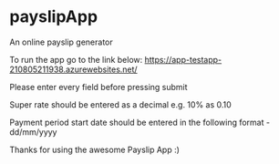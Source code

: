 # payslipApp
An online payslip generator

To run the app go to the link below:
https://app-testapp-210805211938.azurewebsites.net/

Please enter every field before pressing submit

Super rate should be entered as a decimal e.g. 10% as 0.10

Payment period start date should be entered in the following format - dd/mm/yyyy

Thanks for using the awesome Payslip App :) 
